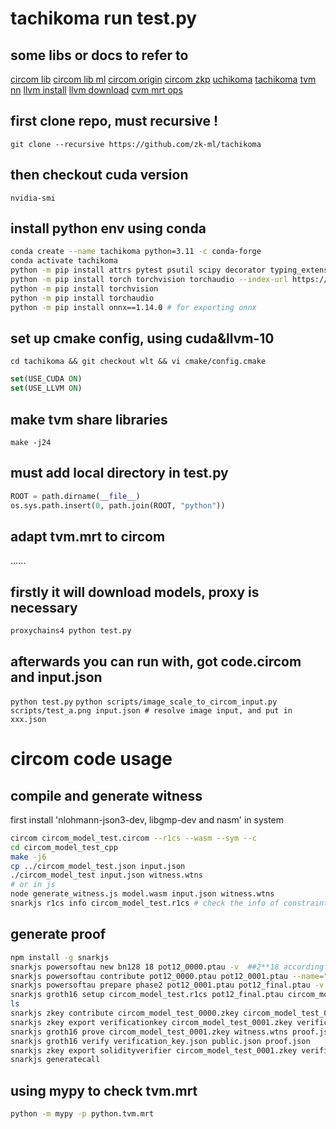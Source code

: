# tachikoma run test.py

## some libs or docs to refer to
[circom lib](https://github.com/iden3/circomlib)
[circom lib ml](https://github.com/socathie/circomlib-ml)
[circom origin](https://docs.circom.io/getting-started/installation/)
[circom zkp](https://docs.circom.io/background/background/)
[uchikoma](https://github.com/zk-ml/uchikoma)
[tachikoma](https://github.com/zk-ml/tachikoma)
[tvm nn](https://tvm.apache.org/docs/reference/api/python/relay/nn.html)
[llvm install](https://getting-started-with-llvm-core-libraries-zh-cn.readthedocs.io/zh_CN/latest/ch01.html#id6)
[llvm download](https://releases.llvm.org/download.html)
[cvm mrt ops](https://cvm-runtime.readthedocs.io/en/latest/deep_dive/math_formalization.html#cvm-cilp)

## first clone repo, must recursive !
`git clone --recursive https://github.com/zk-ml/tachikoma`

## then checkout cuda version
`nvidia-smi`

## install python env using conda
```bash
conda create --name tachikoma python=3.11 -c conda-forge
conda activate tachikoma
python -m pip install attrs pytest psutil scipy decorator typing_extensions
python -m pip install torch torchvision torchaudio --index-url https://download.pytorch.org/whl/cu116
python -m pip install torchvision
python -m pip install torchaudio
python -m pip install onnx==1.14.0 # for exporting onnx
```

## set up cmake config, using cuda&llvm-10
`cd tachikoma && git checkout wlt && vi cmake/config.cmake`

```cmake
set(USE_CUDA ON)
set(USE_LLVM ON)
```

## make tvm share libraries
`make -j24`

## must add local directory in test.py
```python
ROOT = path.dirname(__file__)
os.sys.path.insert(0, path.join(ROOT, "python"))
```

## adapt tvm.mrt to circom
......

## firstly it will download models, proxy is necessary 
`proxychains4 python test.py`

## afterwards you can run with, got code.circom and input.json
`python test.py`
`python scripts/image_scale_to_circom_input.py scripts/test_a.png input.json # resolve image input, and put in xxx.json`


# circom code usage
## compile and generate witness
first install 'nlohmann-json3-dev, libgmp-dev and nasm' in system
```bash
circom circom_model_test.circom --r1cs --wasm --sym --c
cd circom_model_test_cpp
make -j6
cp ../circom_model_test.json input.json
./circom_model_test input.json witness.wtns
# or in js
node generate_witness.js model.wasm input.json witness.wtns
snarkjs r1cs info circom_model_test.r1cs # check the info of constraints
```

## generate proof
```bash
npm install -g snarkjs
snarkjs powersoftau new bn128 18 pot12_0000.ptau -v  ##2**18 according to circom circuits scale
snarkjs powersoftau contribute pot12_0000.ptau pot12_0001.ptau --name="First contribution" -v  ## enter text
snarkjs powersoftau prepare phase2 pot12_0001.ptau pot12_final.ptau -v  ##maybe most time-comsuming
snarkjs groth16 setup circom_model_test.r1cs pot12_final.ptau circom_model_test_0000.zkey
ls
snarkjs zkey contribute circom_model_test_0000.zkey circom_model_test_0001.zkey --name="1st Contributor Name" -v  ## enter text
snarkjs zkey export verificationkey circom_model_test_0001.zkey verification_key.json
snarkjs groth16 prove circom_model_test_0001.zkey witness.wtns proof.json public.json
snarkjs groth16 verify verification_key.json public.json proof.json
snarkjs zkey export solidityverifier circom_model_test_0001.zkey verifier.sol
snarkjs generatecall
```

## using mypy to check tvm.mrt
```bash
python -m mypy -p python.tvm.mrt
```
